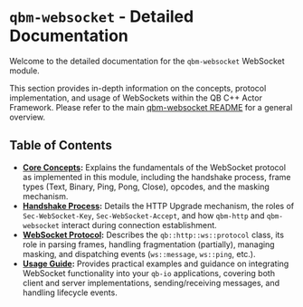 # `qbm-websocket` - Detailed Documentation

Welcome to the detailed documentation for the `qbm-websocket` WebSocket module.

This section provides in-depth information on the concepts, protocol implementation, and usage of WebSockets within the QB C++ Actor Framework. Please refer to the main [qbm-websocket README](../README.md) for a general overview.

## Table of Contents

*   **[Core Concepts](./concepts.md):** Explains the fundamentals of the WebSocket protocol as implemented in this module, including the handshake process, frame types (Text, Binary, Ping, Pong, Close), opcodes, and the masking mechanism.
*   **[Handshake Process](./handshake.md):** Details the HTTP Upgrade mechanism, the roles of `Sec-WebSocket-Key`, `Sec-WebSocket-Accept`, and how `qbm-http` and `qbm-websocket` interact during connection establishment.
*   **[WebSocket Protocol](./protocol.md):** Describes the `qb::http::ws::protocol` class, its role in parsing frames, handling fragmentation (partially), managing masking, and dispatching events (`ws::message`, `ws::ping`, etc.).
*   **[Usage Guide](./usage.md):** Provides practical examples and guidance on integrating WebSocket functionality into your `qb-io` applications, covering both client and server implementations, sending/receiving messages, and handling lifecycle events. 
